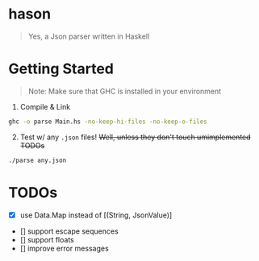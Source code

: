 # hason

> Yes, a Json parser written in Haskell

# Getting Started

> Note: Make sure that GHC is installed in your environment

1. Compile & Link

```bash
ghc -o parse Main.hs -no-keep-hi-files -no-keep-o-files
```

2. Test w/ any `.json` files! ~~Well, unless they don't touch umimplemented TODOs~~

```bash
./parse any.json
```

# TODOs

- [x] use Data.Map instead of [(String, JsonValue)]
- [] support escape sequences
- [] support floats
- [] improve error messages
